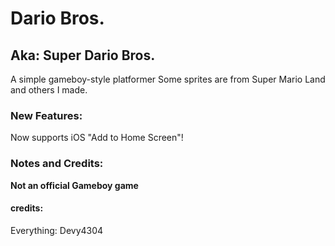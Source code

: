 # Dario Bros.
## Aka: Super Dario Bros. ##

A simple gameboy-style platformer
Some sprites are from Super Mario Land and others I made.

### New Features: ###
Now supports iOS "Add to Home Screen"!

### Notes and Credits: ###

**Not an official Gameboy game**

#### credits: ####

Everything: Devy4304
